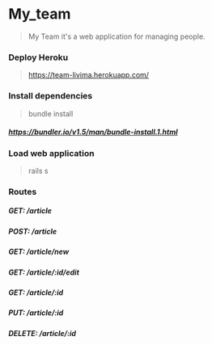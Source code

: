 # My_team
> My Team it's a web application for managing people.

### Deploy Heroku
> https://team-livima.herokuapp.com/ 

### Install dependencies
> bundle install
##### https://bundler.io/v1.5/man/bundle-install.1.html

### Load web application
> rails s

### Routes
##### GET: /article 
##### POST: /article
##### GET: /article/new
##### GET: /article/:id/edit
##### GET: /article/:id
##### PUT: /article/:id
##### DELETE: /article/:id